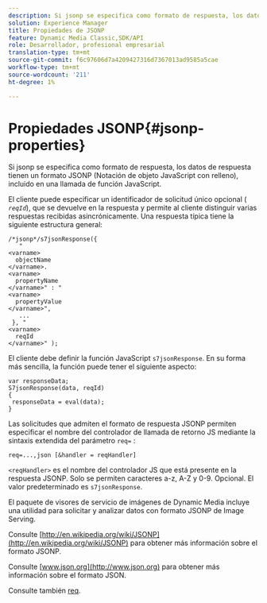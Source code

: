 ```yaml
---
description: Si jsonp se especifica como formato de respuesta, los datos de respuesta tienen un formato JSONP (Notación de objeto JavaScript con relleno), incluido en una llamada de función JavaScript.
solution: Experience Manager
title: Propiedades de JSONP
feature: Dynamic Media Classic,SDK/API
role: Desarrollador, profesional empresarial
translation-type: tm+mt
source-git-commit: f6c97606d7a4209427316d7367013ad9585a5cae
workflow-type: tm+mt
source-wordcount: '211'
ht-degree: 1%

---
```



# Propiedades JSONP{#jsonp-properties}

Si jsonp se especifica como formato de respuesta, los datos de respuesta tienen un formato JSONP (Notación de objeto JavaScript con relleno), incluido en una llamada de función JavaScript.

El cliente puede especificar un identificador de solicitud único opcional ( *`reqId`*), que se devuelve en la respuesta y permite al cliente distinguir varias respuestas recibidas asincrónicamente. Una respuesta típica tiene la siguiente estructura general:

```
/*jsonp*/s7jsonResponse({ 
   " 
<varname>
  objectName 
</varname>. 
<varname>
  propertyName 
</varname>" : " 
<varname>
  propertyValue 
</varname>", 
   ... 
 }, " 
<varname>
  reqId 
</varname>" );
```

El cliente debe definir la función JavaScript `s7jsonResponse`. En su forma más sencilla, la función puede tener el siguiente aspecto:

```
var responseData; 
S7jsonResponse(data, reqId) 
{ 
 responseData = eval(data); 
}
```

Las solicitudes que admiten el formato de respuesta JSONP permiten especificar el nombre del controlador de llamada de retorno JS mediante la sintaxis extendida del parámetro `req=` :

`req=...,json [&handler = reqHandler]`

`<reqHandler>` es el nombre del controlador JS que está presente en la respuesta JSONP. Solo se permiten caracteres a-z, A-Z y 0-9. Opcional. El valor predeterminado es `s7jsonResponse`.

El paquete de visores de servicio de imágenes de Dynamic Media incluye una utilidad para solicitar y analizar datos con formato JSONP de Image Serving.

Consulte [http://en.wikipedia.org/wiki/JSONP](http://en.wikipedia.org/wiki/JSONP) para obtener más información sobre el formato JSONP.

Consulte [www.json.org](http://www.json.org) para obtener más información sobre el formato JSON.

Consulte también [req](../../../../../../is-api/http-ref/image-serving-api-ref/c-http-protocol-reference/c-command-reference/r-req/r-req.md#reference-907cdb4a97034db7ad94695f25552e76).
